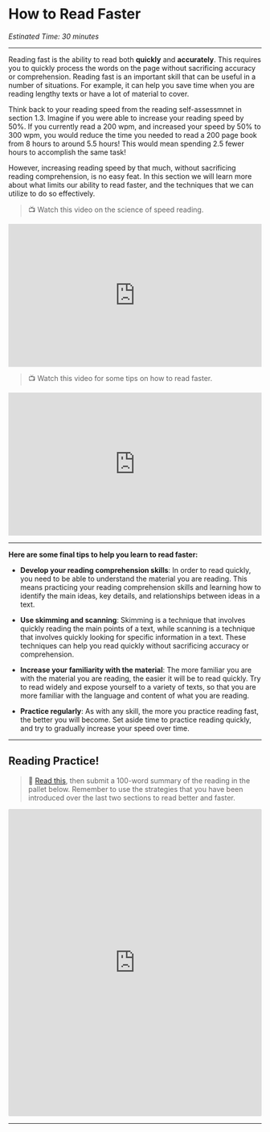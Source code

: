 # How to Read Faster
*Estinated Time: 30 minutes*

---

Reading fast is the ability to read both **quickly** and **accurately**. This requires you to quickly process the words on the page without sacrificing accuracy or comprehension. Reading fast is an important skill that can be useful in a number of situations. For example, it can help you save time when you are reading lengthy texts or have a lot of material to cover. 

Think back to your reading speed from the reading self-assessmnet in section 1.3. Imagine if you were able to increase your reading speed by 50%. If you currently read a 200 wpm, and increased your speed by 50% to 300 wpm, you would reduce the time you needed to read a 200 page book from 8 hours to around 5.5 hours! This would mean spending 2.5 fewer hours to accomplish the same task!

However, increasing reading speed by that much, without sacrificing reading comprehension, is no easy feat. In this section we will learn more about what limits our ability to read faster, and the techniques that we can utilize to do so effectively.


> 📺 Watch this video on the science of speed reading.

<div style="position: relative; padding-bottom: 56.25%; height: 0;"><iframe src="https://www.youtube.com/embed/jv2BdHXRD3Q" title="YouTube video player" frameborder="0" allow="accelerometer; autoplay; clipboard-write; encrypted-media; gyroscope; picture-in-picture" allowfullscreen style="position: absolute; top: 0; left: 0; width: 100%; height: 100%;"></iframe></div>

> 📺 Watch this video for some tips on how to read faster.

<div style="position: relative; padding-bottom: 56.25%; height: 0;"><iframe src="https://www.youtube.com/embed/kmDMrxUSXKY" title="YouTube video player" frameborder="0" allow="accelerometer; autoplay; clipboard-write; encrypted-media; gyroscope; picture-in-picture" allowfullscreen style="position: absolute; top: 0; left: 0; width: 100%; height: 100%;"></iframe></div>

---

**Here are some final tips to help you learn to read faster:**

- **Develop your reading comprehension skills**: In order to read quickly, you need to be able to understand the material you are reading. This means practicing your reading comprehension skills and learning how to identify the main ideas, key details, and relationships between ideas in a text.

- **Use skimming and scanning**: Skimming is a technique that involves quickly reading the main points of a text, while scanning is a technique that involves quickly looking for specific information in a text. These techniques can help you read quickly without sacrificing accuracy or comprehension.

- **Increase your familiarity with the material**: The more familiar you are with the material you are reading, the easier it will be to read quickly. Try to read widely and expose yourself to a variety of texts, so that you are more familiar with the language and content of what you are reading.

- **Practice regularly**: As with any skill, the more you practice reading fast, the better you will become. Set aside time to practice reading quickly, and try to gradually increase your speed over time.

---

## Reading Practice!

> 📖 [Read this](https://fiftytwo.in/story/human-touch/), then submit a 100-word summary of the reading in the pallet below. Remember to use the strategies that you have been introduced over the last two sections to read better and faster.

<div style="border:1px solid rgba(0,0,0,0.1);border-radius:2px;box-sizing:border-box;overflow:hidden;position:relative;width:100%;background:#F4F4F4"><iframe src="https://padlet.com/curriculumpad/5pzhhdaysngpo8c7" frameborder="0" allow="camera;microphone;geolocation" style="width:100%;height:608px;display:block;padding:0;margin:0"></iframe></div>

---
